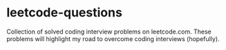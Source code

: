 # leetcode-questions
Collection of solved coding interview problems on leetcode.com. 
These problems will highlight my road to overcome coding interviews (hopefully).

